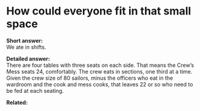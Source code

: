 # How could everyone fit in that small space

**Short answer:**  
We ate in shifts.

**Detailed answer:**  
There are four tables with three seats on each side.  That means the Crew’s Mess seats 24, comfortably.  The crew eats in sections, one third at a time.  Given the crew size of 80 sailors, minus the officers who eat in the wardroom and the cook and mess cooks, that leaves 22 or so who need to be fed at each seating.


**Related:**
<!-- TODO: list 2–3 related pages like:
- [Batteries & charging](../technology/batteries-and-charging.md)
- [Crew size](../life-on-board/crew-size.md)
-->
